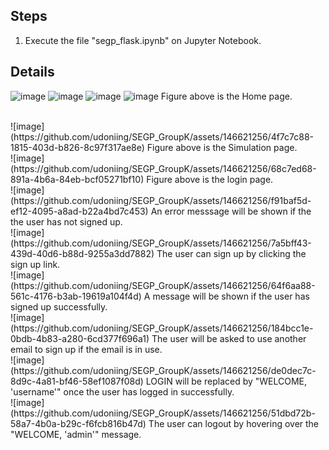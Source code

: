 ## Steps
1. Execute the file "segp_flask.ipynb" on Jupyter Notebook.
## Details
![image](https://github.com/udoniing/SEGP_GroupK/assets/146621256/0c94d705-b3c9-41b3-85fa-94a07c714cec)
![image](https://github.com/udoniing/SEGP_GroupK/assets/146621256/bf4fdc0b-59a1-471a-aaa0-c59fc4ccc6f7)
![image](https://github.com/udoniing/SEGP_GroupK/assets/146621256/c08a0584-abb9-4b02-ad60-eb723430d540)
![image](https://github.com/udoniing/SEGP_GroupK/assets/146621256/f5e212ae-c832-405e-936c-bfe4628f4df3)
Figure above is the Home page. 

<br>
![image](https://github.com/udoniing/SEGP_GroupK/assets/146621256/4f7c7c88-1815-403d-b826-8c97f317ae8e)
Figure above is the Simulation page.

<br>
![image](https://github.com/udoniing/SEGP_GroupK/assets/146621256/68c7ed68-891a-4b6a-84eb-bcf05271bf10)
Figure above is the login page. 

<br>
![image](https://github.com/udoniing/SEGP_GroupK/assets/146621256/f91baf5d-ef12-4095-a8ad-b22a4bd7c453)
An error messsage will be shown if the the user has not signed up.

<br>
![image](https://github.com/udoniing/SEGP_GroupK/assets/146621256/7a5bff43-439d-40d6-b88d-9255a3dd7882)
The user can sign up by clicking the sign up link.

<br>
![image](https://github.com/udoniing/SEGP_GroupK/assets/146621256/64f6aa88-561c-4176-b3ab-19619a104f4d)
A message will be shown if the user has signed up successfully. 

<br>
![image](https://github.com/udoniing/SEGP_GroupK/assets/146621256/184bcc1e-0bdb-4b83-a280-6cd377f696a1)
The user will be asked to use another email to sign up if the email is in use.

<br>
![image](https://github.com/udoniing/SEGP_GroupK/assets/146621256/de0dec7c-8d9c-4a81-bf46-58ef1087f08d)
LOGIN will be replaced by "WELCOME, 'username'" once the user has logged in successfully.

<br>
![image](https://github.com/udoniing/SEGP_GroupK/assets/146621256/51dbd72b-58a7-4b0a-b29c-f6fcb816b47d)
The user can logout by hovering over the "WELCOME, 'admin'" message.
